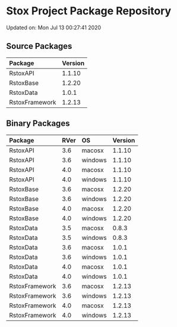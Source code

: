 # Stox Project Package Repository


Updated on: Mon Jul 13 00:27:41 2020
## Source Packages

|Package        |Version |
|:--------------|:-------|
|RstoxAPI       |1.1.10  |
|RstoxBase      |1.2.20  |
|RstoxData      |1.0.1   |
|RstoxFramework |1.2.13  |

## Binary Packages

|Package        |RVer |OS      |Version |
|:--------------|:----|:-------|:-------|
|RstoxAPI       |3.6  |macosx  |1.1.10  |
|RstoxAPI       |3.6  |windows |1.1.10  |
|RstoxAPI       |4.0  |macosx  |1.1.10  |
|RstoxAPI       |4.0  |windows |1.1.10  |
|RstoxBase      |3.6  |macosx  |1.2.20  |
|RstoxBase      |3.6  |windows |1.2.20  |
|RstoxBase      |4.0  |macosx  |1.2.20  |
|RstoxBase      |4.0  |windows |1.2.20  |
|RstoxData      |3.5  |macosx  |0.8.3   |
|RstoxData      |3.5  |windows |0.8.3   |
|RstoxData      |3.6  |macosx  |1.0.1   |
|RstoxData      |3.6  |windows |1.0.1   |
|RstoxData      |4.0  |macosx  |1.0.1   |
|RstoxData      |4.0  |windows |1.0.1   |
|RstoxFramework |3.6  |macosx  |1.2.13  |
|RstoxFramework |3.6  |windows |1.2.13  |
|RstoxFramework |4.0  |macosx  |1.2.13  |
|RstoxFramework |4.0  |windows |1.2.13  |

